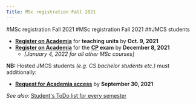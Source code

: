 ```yaml
---
Title: MSc registration Fall 2021
---
```

#MSc registration Fall 2021
#MSc registration Fall 2021
##JMCS students

-  **[Register on Academia](https://mcs.unibnf.ch/organization/registration-for-teaching-units/)** for **teaching units** by **Oct. 9, 2021**
-  **[Register on Academia](https://mcs.unibnf.ch/organization/registration-for-teaching-units/)** for the **[CP](%base_url%/teaching/cp) exam** by **December 8, 2021**
	-  *[January 4, 2022 for all other MSc courses]*


**NB:** Hosted JMCS students *(e.g. CS bachelor students etc.)* must additionally:

-  **[Request for Academia access](http://mcs.unibnf.ch/node/535)** by **September 30, 2021**

*See also:* [Student's ToDo list for every semester](https://mcs.unibnf.ch/organization/)
